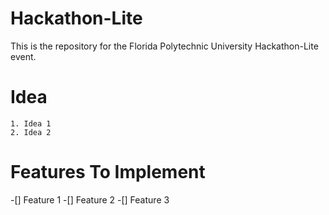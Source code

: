 # Hackathon-Lite
This is the repository for the Florida Polytechnic University Hackathon-Lite event.

# Idea
    1. Idea 1
    2. Idea 2

# Features To Implement

-[] Feature 1
-[] Feature 2
-[] Feature 3